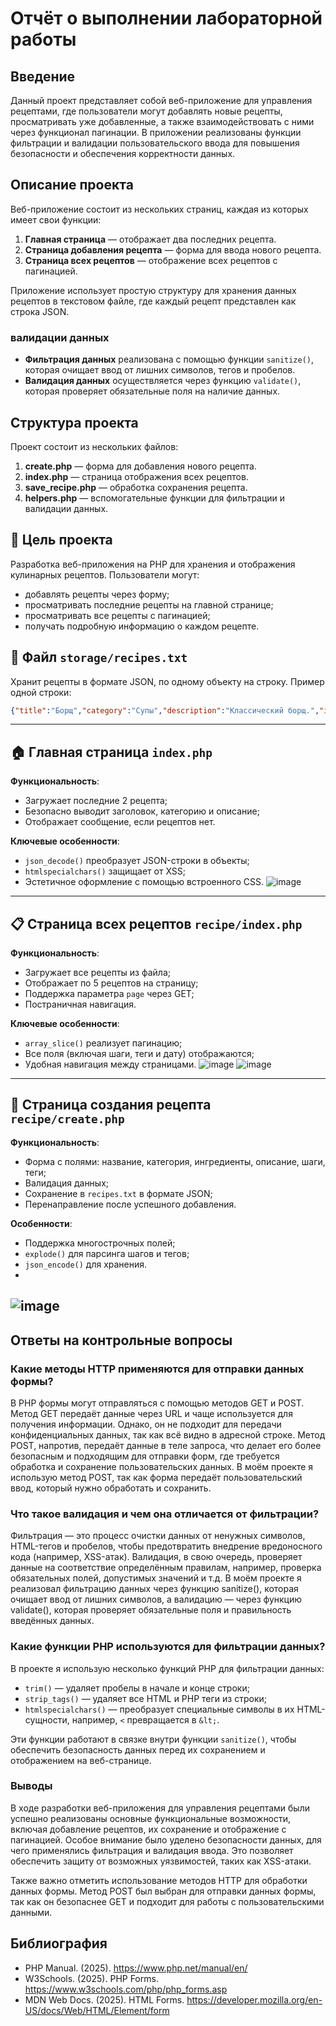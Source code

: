 
# Отчёт о выполнении лабораторной работы

## Введение
Данный проект представляет собой веб-приложение для управления рецептами, где пользователи могут добавлять новые рецепты, просматривать уже добавленные, а также взаимодействовать с ними через функционал пагинации. В приложении реализованы функции фильтрации и валидации пользовательского ввода для повышения безопасности и обеспечения корректности данных.

## Описание проекта
Веб-приложение состоит из нескольких страниц, каждая из которых имеет свои функции:

1. **Главная страница** — отображает два последних рецепта.
2. **Страница добавления рецепта** — форма для ввода нового рецепта.
3. **Страница всех рецептов** — отображение всех рецептов с пагинацией.

Приложение использует простую структуру для хранения данных рецептов в текстовом файле, где каждый рецепт представлен как строка JSON.

### валидации данных
- **Фильтрация данных** реализована с помощью функции `sanitize()`, которая очищает ввод от лишних символов, тегов и пробелов.
- **Валидация данных** осуществляется через функцию `validate()`, которая проверяет обязательные поля на наличие данных.

## Структура проекта
Проект состоит из нескольких файлов:
1. **create.php** — форма для добавления нового рецепта.
2. **index.php** — страница отображения всех рецептов.
3. **save_recipe.php** — обработка сохранения рецепта.
4. **helpers.php** — вспомогательные функции для фильтрации и валидации данных.
   
## 🔧 Цель проекта

Разработка веб-приложения на PHP для хранения и отображения кулинарных рецептов. Пользователи могут:

- добавлять рецепты через форму;
- просматривать последние рецепты на главной странице;
- просматривать все рецепты с пагинацией;
- получать подробную информацию о каждом рецепте.

## 📄 Файл `storage/recipes.txt`

Хранит рецепты в формате JSON, по одному объекту на строку. Пример одной строки:

```json
{"title":"Борщ","category":"Супы","description":"Классический борщ.","ingredients":"Свекла, капуста, мясо...","steps":["Нарезать овощи", "Отварить мясо", "Добавить специи"],"tags":["украинская кухня","обед"],"created_at":"2025-04-22 14:30:00"}
```

---

## 🏠 Главная страница `index.php`

**Функциональность**:
- Загружает последние 2 рецепта;
- Безопасно выводит заголовок, категорию и описание;
- Отображает сообщение, если рецептов нет.

**Ключевые особенности**:
- `json_decode()` преобразует JSON-строки в объекты;
- `htmlspecialchars()` защищает от XSS;
- Эстетичное оформление с помощью встроенного CSS.
![image](https://github.com/user-attachments/assets/ef268027-ef93-4786-8076-fe3bb2405e39)
---

## 📋 Страница всех рецептов `recipe/index.php`

**Функциональность**:
- Загружает все рецепты из файла;
- Отображает по 5 рецептов на страницу;
- Поддержка параметра `page` через GET;
- Постраничная навигация.

**Ключевые особенности**:
- `array_slice()` реализует пагинацию;
- Все поля (включая шаги, теги и дату) отображаются;
- Удобная навигация между страницами.
![image](https://github.com/user-attachments/assets/d1e67b90-2507-4e05-be6c-b53ee192233b)
![image](https://github.com/user-attachments/assets/e3f9e834-1d59-4317-a3fb-f0910ed2acf7)

---

## 📝 Страница создания рецепта `recipe/create.php`

**Функциональность**:
- Форма с полями: название, категория, ингредиенты, описание, шаги, теги;
- Валидация данных;
- Сохранение в `recipes.txt` в формате JSON;
- Перенаправление после успешного добавления.

**Особенности**:
- Поддержка многострочных полей;
- `explode()` для парсинга шагов и тегов;
- `json_encode()` для хранения.
- 
![image](https://github.com/user-attachments/assets/b286ad05-58c6-46b5-b5ea-ab5fdaee0083)
---
## Ответы на контрольные вопросы

### Какие методы HTTP применяются для отправки данных формы?
В PHP формы могут отправляться с помощью методов GET и POST. Метод GET передаёт данные через URL и чаще используется для получения информации. Однако, он не подходит для передачи конфиденциальных данных, так как всё видно в адресной строке. Метод POST, напротив, передаёт данные в теле запроса, что делает его более безопасным и подходящим для отправки форм, где требуется обработка и сохранение пользовательских данных. В моём проекте я использую метод POST, так как форма передаёт пользовательский ввод, который нужно обработать и сохранить.

### Что такое валидация и чем она отличается от фильтрации?
Фильтрация — это процесс очистки данных от ненужных символов, HTML-тегов и пробелов, чтобы предотвратить внедрение вредоносного кода (например, XSS-атак). Валидация, в свою очередь, проверяет данные на соответствие определённым правилам, например, проверка обязательных полей, допустимых значений и т.д. В моём проекте я реализовал фильтрацию данных через функцию sanitize(), которая очищает ввод от лишних символов, а валидацию — через функцию validate(), которая проверяет обязательные поля и правильность введённых данных.

### Какие функции PHP используются для фильтрации данных?
В проекте я использую несколько функций PHP для фильтрации данных:
- `trim()` — удаляет пробелы в начале и конце строки;
- `strip_tags()` — удаляет все HTML и PHP теги из строки;
- `htmlspecialchars()` — преобразует специальные символы в их HTML-сущности, например, `<` превращается в `&lt;`.

Эти функции работают в связке внутри функции `sanitize()`, чтобы обеспечить безопасность данных перед их сохранением и отображением на веб-странице.

### Выводы
В ходе разработки веб-приложения для управления рецептами были успешно реализованы основные функциональные возможности, включая добавление рецептов, их сохранение и отображение с пагинацией. Особое внимание было уделено безопасности данных, для чего применялись фильтрация и валидация ввода. Это позволяет обеспечить защиту от возможных уязвимостей, таких как XSS-атаки.

Также важно отметить использование методов HTTP для обработки данных формы. Метод POST был выбран для отправки данных формы, так как он безопаснее GET и подходит для работы с пользовательскими данными.

## Библиография
- PHP Manual. (2025). https://www.php.net/manual/en/
- W3Schools. (2025). PHP Forms. https://www.w3schools.com/php/php_forms.asp
- MDN Web Docs. (2025). HTML Forms. https://developer.mozilla.org/en-US/docs/Web/HTML/Element/form

